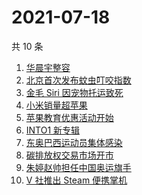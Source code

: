 # 2021-07-18

共 10 条

<!-- BEGIN ZHIHUSEARCH -->
<!-- 最后更新时间 Sun Jul 18 2021 08:26:59 GMT+0800 (China Standard Time) -->
1. [华晨宇整容](https://www.zhihu.com/search?q=华晨宇)
1. [北京首次发布蚊虫叮咬指数](https://www.zhihu.com/search?q=蚊虫叮咬指数)
1. [金毛 Siri 因宠物托运致死](https://www.zhihu.com/search?q=金毛siri)
1. [小米销量超苹果](https://www.zhihu.com/search?q=小米)
1. [苹果教育优惠活动开始](https://www.zhihu.com/search?q=教育优惠)
1. [INTO1 新专辑](https://www.zhihu.com/search?q=into1)
1. [东奥巴西运动员集体感染](https://www.zhihu.com/search?q=巴西运动员集体感染)
1. [碳排放权交易市场开市](https://www.zhihu.com/search?q=碳排放权)
1. [朱婷赵帅担任中国奥运旗手](https://www.zhihu.com/search?q=中国奥运旗手)
1. [V 社推出 Steam 便携掌机 ](https://www.zhihu.com/search?q=Steam)
<!-- END ZHIHUSEARCH -->
